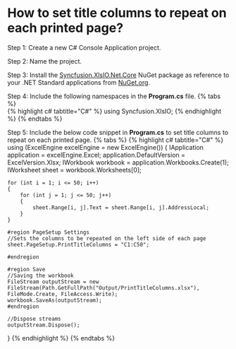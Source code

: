 # How to set title columns to repeat on each printed page?

Step 1: Create a new C# Console Application project.

Step 2: Name the project.

Step 3: Install the [Syncfusion.XlsIO.Net.Core](https://www.nuget.org/packages/Syncfusion.XlsIO.Net.Core) NuGet package as reference to your .NET Standard applications from [NuGet.org](https://www.nuget.org).

Step 4: Include the following namespaces in the **Program.cs** file.
{% tabs %}  
{% highlight c# tabtitle="C#" %}
using Syncfusion.XlsIO;
{% endhighlight %}
{% endtabs %}

Step 5: Include the below code snippet in **Program.cs** to set title columns to repeat on each printed page.
{% tabs %}
{% highlight c# tabtitle="C#" %}
using (ExcelEngine excelEngine = new ExcelEngine())
{
	IApplication application = excelEngine.Excel;
	application.DefaultVersion = ExcelVersion.Xlsx;
	IWorkbook workbook = application.Workbooks.Create(1);
	IWorksheet sheet = workbook.Worksheets[0];

	for (int i = 1; i <= 50; i++)
	{
		for (int j = 1; j <= 50; j++)
		{
			sheet.Range[i, j].Text = sheet.Range[i, j].AddressLocal;
		}
	}

	#region PageSetup Settings
	//Sets the columns to be repeated on the left side of each page
	sheet.PageSetup.PrintTitleColumns = "C1:C50";

	#endregion

	#region Save
	//Saving the workbook
	FileStream outputStream = new FileStream(Path.GetFullPath("Output/PrintTitleColumns.xlsx"), FileMode.Create, FileAccess.Write);
	workbook.SaveAs(outputStream);
	#endregion

	//Dispose streams
	outputStream.Dispose();
}
{% endhighlight %}
{% endtabs %}